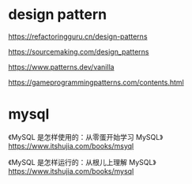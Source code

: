 # design pattern

https://refactoringguru.cn/design-patterns

https://sourcemaking.com/design_patterns

https://www.patterns.dev/vanilla

https://gameprogrammingpatterns.com/contents.html

# mysql

《MySQL 是怎样使用的：从零蛋开始学习 MySQL》
https://www.itshujia.com/books/msyql

《MySQL 是怎样运行的：从根儿上理解 MySQL》
https://www.itshujia.com/books/mysql
